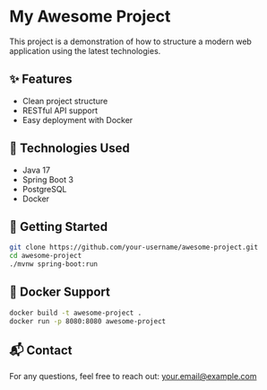 # My Awesome Project

This project is a demonstration of how to structure a modern web application using the latest technologies.

## ✨ Features

- Clean project structure
- RESTful API support
- Easy deployment with Docker

## 🔧 Technologies Used

- Java 17
- Spring Boot 3
- PostgreSQL
- Docker

## 🚀 Getting Started

```bash
git clone https://github.com/your-username/awesome-project.git
cd awesome-project
./mvnw spring-boot:run
```

## 🐳 Docker Support

```bash
docker build -t awesome-project .
docker run -p 8080:8080 awesome-project
```

## 📬 Contact

For any questions, feel free to reach out: your.email@example.com
